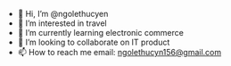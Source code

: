 - 👋 Hi, I’m @ngolethucyen
- 👀 I’m interested in travel
- 🌱 I’m currently learning electronic commerce
- 💞️ I’m looking to collaborate on IT product
- 📫 How to reach me 
email: ngolethucyn156@gmail.com
<!---
ngolethucyen/ngolethucyen is a ✨ special ✨ repository because its `README.md` (this file) appears on your GitHub profile.
You can click the Preview link to take a look at your changes.
--->
